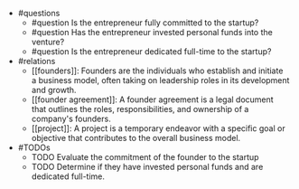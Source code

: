 - #questions
	- #question Is the entrepreneur fully committed to the startup?
	- #question Has the entrepreneur invested personal funds into the venture?
	- #question Is the entrepreneur dedicated full-time to the startup?
- #relations
	- [[founders]]: Founders are the individuals who establish and initiate a business model, often taking on leadership roles in its development and growth.
	- [[founder agreement]]: A founder agreement is a legal document that outlines the roles, responsibilities, and ownership of a company's founders.
	- [[project]]: A project is a temporary endeavor with a specific goal or objective that contributes to the overall business model.
- #TODOs
	- TODO Evaluate the commitment of the founder to the startup
	- TODO  Determine if they have invested personal funds and are dedicated full-time.











